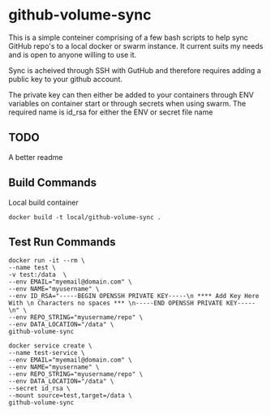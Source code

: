 # github-volume-sync

This is a simple conteiner comprising of a few bash scripts to help sync GitHub repo's to a local docker or swarm instance. It current suits my needs and is open to anyone willing to use it.

Sync is acheived through SSH with GutHub and therefore requires adding a public key to your github account.

The private key can then either be added to your containers through ENV variables on container start or through secrets when using swarm. The required name is id_rsa for either the ENV or secret file name

## TODO

A better readme

## Build Commands

Local build container

`docker build -t local/github-volume-sync . `

## Test Run Commands

```
docker run -it --rm \
--name test \
-v test:/data  \
--env EMAIL="myemail@domain.com" \
--env NAME="myusername" \
--env ID_RSA="-----BEGIN OPENSSH PRIVATE KEY-----\n **** Add Key Here With \n Characters no spaces *** \n-----END OPENSSH PRIVATE KEY-----\n" \
--env REPO_STRING="myusername/repo" \
--env DATA_LOCATION="/data" \
github-volume-sync
```

```
docker service create \
--name test-service \
--env EMAIL="myemail@domain.com" \
--env NAME="myusername" \
--env REPO_STRING="myusername/repo" \
--env DATA_LOCATION="/data" \
--secret id_rsa \
--mount source=test,target=/data \
github-volume-sync
```